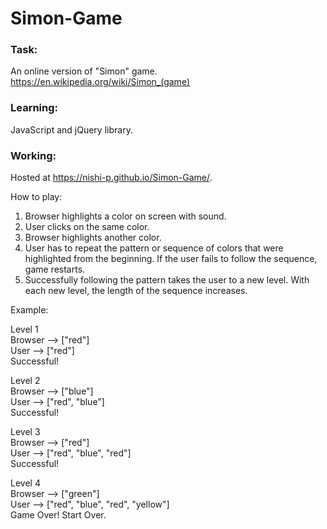 # Simon-Game

### Task:
An online version of "Simon" game.
https://en.wikipedia.org/wiki/Simon_(game)

### Learning:
JavaScript and jQuery library.

### Working:
Hosted at https://nishi-p.github.io/Simon-Game/.

How to play:  
1. Browser highlights a color on screen with sound.  
2. User clicks on the same color.  
3. Browser highlights another color.  
4. User has to repeat the pattern or sequence of colors that were highlighted from the beginning. If the user fails to follow the sequence, game restarts.  
5. Successfully following the pattern takes the user to a new level. With each new level, the length of the sequence increases.  

Example:

Level 1  
Browser --> ["red"]  
User --> ["red"]  
Successful!  

Level 2  
Browser --> ["blue"]  
User --> ["red", "blue"]  
Successful!  

Level 3  
Browser --> ["red"]  
User --> ["red", "blue", "red"]  
Successful!  

Level 4  
Browser --> ["green"]  
User --> ["red", "blue", "red", "yellow"]  
Game Over! Start Over.
